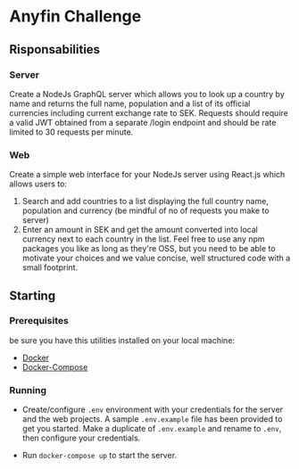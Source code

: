 # Anyfin Challenge

## Risponsabilities

### Server

Create a NodeJs GraphQL server which allows you to look up a country by name and returns the full name, population and a list of its official currencies including current exchange rate to SEK. Requests should require a valid JWT obtained from a separate /login endpoint and should be rate limited to 30 requests per minute. 

### Web

Create a simple web interface for your NodeJs server using React.js which allows users to:

1. Search and add countries to a list displaying the full country name, population and currency (be mindful of no of requests you make to server)
2. Enter an amount in SEK and get the amount converted into local currency next to each country in the list. Feel free to use any npm packages you like as long as they're OSS, but you need to be able to motivate your choices and we value concise, well structured code with a small footprint.

## Starting
### Prerequisites

be sure you have this utilities installed on your local machine:

- [Docker](https://www.docker.com/)
- [Docker-Compose](https://docs.docker.com/compose/install/)

### Running

- Create/configure `.env` environment with your credentials for the server and the web projects. A sample `.env.example` file has been provided to get you started. Make a duplicate of `.env.example` and rename to `.env`, then configure your credentials.

- Run `docker-compose up` to start the server.
